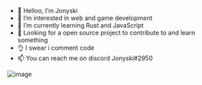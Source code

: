 - 👋 Helloo, I’m Jonyski
- 👀 I’m interested in web and game development
- 🌱 I’m currently learning Rust and JavaScript
- 💩 Looking for a open source project to contribute to and learn something
- 👌 I swear i comment code
- 📫 You can reach me on discord Jonyski#2950






![image](https://user-images.githubusercontent.com/83891138/181423757-97f732bc-844b-46c5-bd53-26b672d8f949.png)
